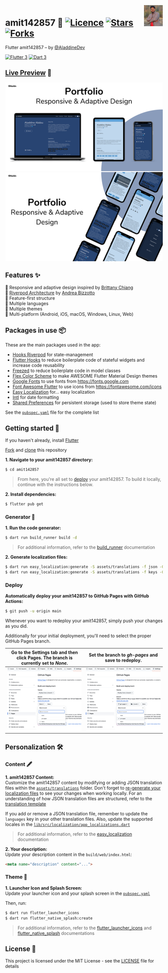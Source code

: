 <img src="assets/images/logo.png" align="right" width="60px"/>

# amit142857 💙 [![Licence](https://img.shields.io/github/license/AladdineDev/amit142857?color=a51931&style=flat-square)](https://github.com/AladdineDev/amit142857/blob/master/LICENSE.md) [![Stars](https://img.shields.io/github/stars/AladdineDev/amit142857?style=flat-square)](https://github.com/AladdineDev/amit142857/stargazers) [![Forks](https://img.shields.io/github/forks/AladdineDev/amit142857?style=flat-square)](https://github.com/AladdineDev/amit142857/forks?include=active&page=1&period=&sort_by=stargazer_counts)

Flutter amit142857 – by [@AladdineDev](https://github.com/AladdineDev)

[![Flutter 3](https://img.shields.io/badge/Flutter-3.16-02569b.svg?style=flat-square&logo=flutter&logoColor=13b9fd)](https://flutter.dev/)
[![Dart 3](https://img.shields.io/badge/Dart-3.2-0175c2.svg?style=flat-square&logo=dart&logoColor=13b9fd)](https://dart.dev/)

## [Live Preview](https://aladdine.dev) 👀

<img src="docs/images/mockups-1.png">
<img src="docs/images/mockups-2.png">

## Features ✨

💙 Responsive and adaptive design inspired by [Brittany Chiang](https://brittanychiang.com)\
💙 [Riverpod Architecture](https://codewithandrea.com/articles/flutter-app-architecture-riverpod-introduction/) by [Andrea Bizzotto](https://github.com/bizz84)\
💙 Feature-first structure\
💙 Multiple languages\
💙 Multiple themes\
💙 Multi-platform (Android, iOS, macOS, Windows, Linux, Web)

## Packages in use 📦

These are the main packages used in the app:

- [Hooks Riverpod](https://pub.dev/packages/hooks_riverpod) for state-management
- [Flutter Hooks](https://pub.dev/packages/flutter_hooks) to reduce boilerplate code of stateful widgets and increase code reusability
- [Freezed](https://pub.dev/packages/freezed) to reduce boilerplate code in model classes
- [Flex Color Scheme](https://pub.dev/packages/flex_color_scheme) to make AWESOME Flutter Material Design themes
- [Google Fonts](https://pub.dev/packages/google_fonts) to use fonts from https://fonts.google.com
- [Font Awesome Flutter](https://pub.dev/packages/font_awesome_flutter) to use icons from https://fontawesome.com/icons
- [Easy Localization](https://pub.dev/packages/easy_localization) for... easy localization
- [Intl](https://pub.dev/packages/intl) for date formatting
- [Shared Preferences](https://pub.dev/packages/shared_preferences) for persistent storage (used to store theme state)

See the [`pubspec.yaml`](pubspec.yaml) file for the complete list

## Getting started 🚀

If you haven't already, install [Flutter](https://docs.flutter.dev/get-started/install)

[Fork](https://github.com/AladdineDev/amit142857/fork) and [clone](https://docs.github.com/en/get-started/quickstart/fork-a-repo#cloning-your-forked-repository) this repository

**1. Navigate to your amit142857 directory:**
```bash
$ cd amit142857
```

> From here, you're all set to [deploy](#deploy) your amit142857. To build it locally, continue with the instructions below.

**2. Install dependencies:**
```bash
$ flutter pub get
```

### Generator 🤖

**1. Run the code generator:**
```bash
$ dart run build_runner build -d
```

> For additional information, refer to the [build_runner](https://pub.dev/packages/build_runner) documentation

<a id="generate-localization-files">**2. Generate localization files:**</a>
```bash
$ dart run easy_localization:generate -S assets/translations -f json -O lib/src/localization/generated -o locale_json.g.dart
$ dart run easy_localization:generate -S assets/translations -f keys -O lib/src/localization/generated -o locale_keys.g.dart
```

### Deploy

<a id="deploy">**Automatically deploy your amit142857 to GitHub Pages with GitHub Actions:**</a>
```bash
$ git push -u origin main
```

Whenever you want to redeploy your amit142857, simply push your changes as you did.

Additionally for your initial deployment, you'll need to select the proper GitHub Pages branch.

| Go to the Settings tab and then click Pages. The branch is currently set to _None_. | Set the branch to _gh-pages_ and save to redeploy. |
|---|---|
| ![](./docs/images/github-pages-branch-none.png) | ![](./docs/images/github-pages-branch-gh-pages.png) |

## Personalization 🛠️

### Content 🖋

**1. amit142857 Content:**\
Customize the amit142857 content by modifying or adding JSON translation files within the [`assets/translations`](assets/translations) folder. Don't forget to [re-generate your localization files](#generate-localization-files) to see your changes when working locally. For an understanding of how JSON translation files are structured, refer to the [translation template](docs/translation-template.md)

If you add or remove a JSON translation file, remember to update the `languages` key in your other translation files. Also, update the supported locales in the [`lib/src/localization/app_localizations.dart`](lib/src/localization/app_localizations.dart)

> For additional information, refer to the [easy_localization](https://pub.dev/packages/easy_localization) documentation

**2. Your description:**\
Update your description content in the `build/web/index.html`:
```html
<meta name="description" content="...">
```

### Theme 🎨
**1. Launcher Icon and Splash Screen:**\
Update your launcher icon and your splash screen in the [`pubspec.yaml`](pubspec.yaml)

Then, run:
```bash
$ dart run flutter_launcher_icons
$ dart run flutter_native_splash:create
```

> For additional information, refer to the [flutter_launcher_icons](https://pub.dev/packages/flutter_launcher_icons) and [flutter_native_splash](https://pub.dev/packages/flutter_native_splash) documentations

## License 📄

This project is licensed under the MIT License - see the [LICENSE](https://github.com/AladdineDev/amit142857/blob/main/LICENSE.md) file for details
